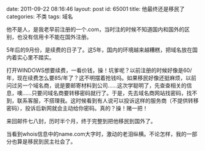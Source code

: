 date: 2011-09-22 08:16:46
layout: post
id: 65001
title: 他最终还是移民了
categories: 不类
tags: 域名

他不是人，是我老早前注册的一个.com，当时注的时候不知道国内和国外的区别，也没有信用卡不能在国外注册。




5年后的9月份，是续费的日子了。这5年，国内的环境越来越糟糕，把域名放在国内着实心里不踏实。




打开WINDOWS想要续费，一看价钱，操！坑爹呢？以前注册的时候好像是60/年，现在续费怎么要85/年了？这不明摆着抢钱吗。如果移民好像还挺麻烦，以前问过另一个域名商，说是要邮寄材料到公司……这次学聪明了，先查查相关的信息，噢……只要问域名商要转移密码就行了。于是，先去域名商网站找密码，找不到，联系客服，不搭理我。这时候看到有人说可以投诉这样的服务商（不提供转移密码），投诉后新网就会主动给你密码。真的？操！赌一把！




来回邮件七八封，历时半个月，终于完整到把他移民到国外了。




当看到whois信息中的name.com大字时，激动的老泪纵横。不论怎样，我的一部分也算是移民到民主社会了。

